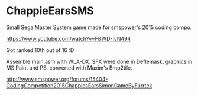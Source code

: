 # ChappieEarsSMS
Small Sega Master System game made for smspower's 2015 coding compo.

https://www.youtube.com/watch?v=FBWD-IvN494

Got ranked 10th out of 16 :D

Assemble main.asm with WLA-DX. SFX were done in Deflemask, graphics in MS Paint and PS, converted with Maxim's Bmp2tile.

http://www.smspower.org/forums/15404-CodingCompetition2015ChappiesEarsSimonGameByFurrtek
